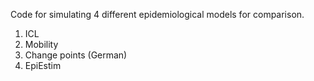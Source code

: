 Code for simulating 4 different epidemiological models for comparison.
1. ICL
2. Mobility
3. Change points (German)
4. EpiEstim
